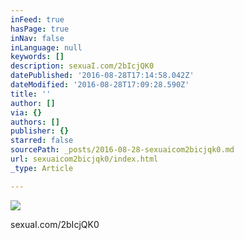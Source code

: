```yaml
---
inFeed: true
hasPage: true
inNav: false
inLanguage: null
keywords: []
description: sexuaI.com/2bIcjQK0
datePublished: '2016-08-28T17:14:58.042Z'
dateModified: '2016-08-28T17:09:28.590Z'
title: ''
author: []
via: {}
authors: []
publisher: {}
starred: false
sourcePath: _posts/2016-08-28-sexuaicom2bicjqk0.md
url: sexuaicom2bicjqk0/index.html
_type: Article

---
```

![](https://the-grid-user-content.s3-us-west-2.amazonaws.com/f099f654-0770-4775-9895-f96b1c4a1b8f.jpg)

sexuaI.com/2bIcjQK0